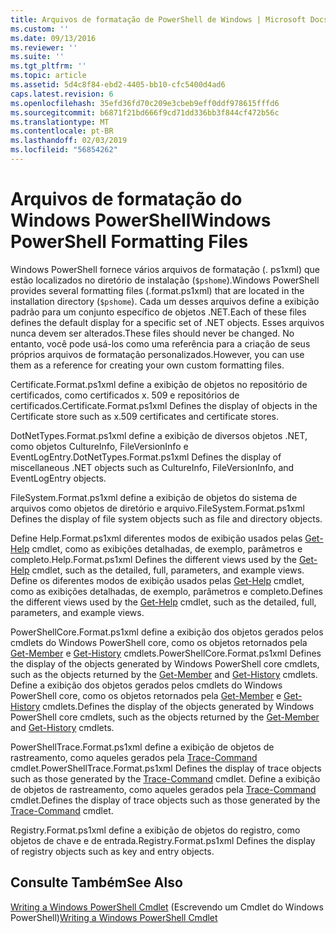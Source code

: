 ```yaml
---
title: Arquivos de formatação de PowerShell de Windows | Microsoft Docs
ms.custom: ''
ms.date: 09/13/2016
ms.reviewer: ''
ms.suite: ''
ms.tgt_pltfrm: ''
ms.topic: article
ms.assetid: 5d4c8f84-ebd2-4405-bb10-cfc5400d4ad6
caps.latest.revision: 6
ms.openlocfilehash: 35efd36fd70c209e3cbeb9eff0ddf978615fffd6
ms.sourcegitcommit: b6871f21bd666f9cd71dd336bb3f844cf472b56c
ms.translationtype: MT
ms.contentlocale: pt-BR
ms.lasthandoff: 02/03/2019
ms.locfileid: "56854262"
---
```

# <a name="windows-powershell-formatting-files"></a><span data-ttu-id="91e45-102">Arquivos de formatação do Windows PowerShell</span><span class="sxs-lookup"><span data-stu-id="91e45-102">Windows PowerShell Formatting Files</span></span>

<span data-ttu-id="91e45-103">Windows PowerShell fornece vários arquivos de formatação (. ps1xml) que estão localizados no diretório de instalação (`$pshome`).</span><span class="sxs-lookup"><span data-stu-id="91e45-103">Windows PowerShell provides several formatting files (.format.ps1xml) that are located in the installation directory (`$pshome`).</span></span> <span data-ttu-id="91e45-104">Cada um desses arquivos define a exibição padrão para um conjunto específico de objetos .NET.</span><span class="sxs-lookup"><span data-stu-id="91e45-104">Each of these files defines the default display for a specific set of .NET objects.</span></span> <span data-ttu-id="91e45-105">Esses arquivos nunca devem ser alterados.</span><span class="sxs-lookup"><span data-stu-id="91e45-105">These files should never be changed.</span></span> <span data-ttu-id="91e45-106">No entanto, você pode usá-los como uma referência para a criação de seus próprios arquivos de formatação personalizados.</span><span class="sxs-lookup"><span data-stu-id="91e45-106">However, you can use them as a reference for creating your own custom formatting files.</span></span>

<span data-ttu-id="91e45-107">Certificate.Format.ps1xml define a exibição de objetos no repositório de certificados, como certificados x. 509 e repositórios de certificados.</span><span class="sxs-lookup"><span data-stu-id="91e45-107">Certificate.Format.ps1xml Defines the display of objects in the Certificate store such as x.509 certificates and certificate stores.</span></span>

<span data-ttu-id="91e45-108">DotNetTypes.Format.ps1xml define a exibição de diversos objetos .NET, como objetos CultureInfo, FileVersionInfo e EventLogEntry.</span><span class="sxs-lookup"><span data-stu-id="91e45-108">DotNetTypes.Format.ps1xml Defines the display of miscellaneous .NET objects such as CultureInfo, FileVersionInfo, and EventLogEntry objects.</span></span>

<span data-ttu-id="91e45-109">FileSystem.Format.ps1xml define a exibição de objetos do sistema de arquivos como objetos de diretório e arquivo.</span><span class="sxs-lookup"><span data-stu-id="91e45-109">FileSystem.Format.ps1xml Defines the display of file system objects such as file and directory objects.</span></span>

<span data-ttu-id="91e45-110">Define Help.Format.ps1xml diferentes modos de exibição usados pelas [Get-Help](/powershell/module/Microsoft.PowerShell.Core/Get-Help) cmdlet, como as exibições detalhadas, de exemplo, parâmetros e completo.</span><span class="sxs-lookup"><span data-stu-id="91e45-110">Help.Format.ps1xml Defines the different views used by the [Get-Help](/powershell/module/Microsoft.PowerShell.Core/Get-Help) cmdlet, such as the detailed, full, parameters, and example views.</span></span>
<span data-ttu-id="91e45-111">Define os diferentes modos de exibição usados pelas [Get-Help](/powershell/module/Microsoft.PowerShell.Core/Get-Help) cmdlet, como as exibições detalhadas, de exemplo, parâmetros e completo.</span><span class="sxs-lookup"><span data-stu-id="91e45-111">Defines the different views used by the [Get-Help](/powershell/module/Microsoft.PowerShell.Core/Get-Help) cmdlet, such as the detailed, full, parameters, and example views.</span></span>

<span data-ttu-id="91e45-112">PowerShellCore.Format.ps1xml define a exibição dos objetos gerados pelos cmdlets do Windows PowerShell core, como os objetos retornados pela [Get-Member](/powershell/module/Microsoft.PowerShell.Utility/Get-Member) e [Get-History](/powershell/module/Microsoft.PowerShell.Core/Get-History) cmdlets.</span><span class="sxs-lookup"><span data-stu-id="91e45-112">PowerShellCore.Format.ps1xml Defines the display of the objects generated by Windows PowerShell core cmdlets, such as the objects returned by the [Get-Member](/powershell/module/Microsoft.PowerShell.Utility/Get-Member) and [Get-History](/powershell/module/Microsoft.PowerShell.Core/Get-History) cmdlets.</span></span>
<span data-ttu-id="91e45-113">Define a exibição dos objetos gerados pelos cmdlets do Windows PowerShell core, como os objetos retornados pela [Get-Member](/powershell/module/Microsoft.PowerShell.Utility/Get-Member) e [Get-History](/powershell/module/Microsoft.PowerShell.Core/Get-History) cmdlets.</span><span class="sxs-lookup"><span data-stu-id="91e45-113">Defines the display of the objects generated by Windows PowerShell core cmdlets, such as the objects returned by the [Get-Member](/powershell/module/Microsoft.PowerShell.Utility/Get-Member) and [Get-History](/powershell/module/Microsoft.PowerShell.Core/Get-History) cmdlets.</span></span>

<span data-ttu-id="91e45-114">PowerShellTrace.Format.ps1xml define a exibição de objetos de rastreamento, como aqueles gerados pela [Trace-Command](/powershell/module/Microsoft.PowerShell.Utility/Trace-Command) cmdlet.</span><span class="sxs-lookup"><span data-stu-id="91e45-114">PowerShellTrace.Format.ps1xml Defines the display of trace objects such as those generated by the [Trace-Command](/powershell/module/Microsoft.PowerShell.Utility/Trace-Command) cmdlet.</span></span>
<span data-ttu-id="91e45-115">Define a exibição de objetos de rastreamento, como aqueles gerados pela [Trace-Command](/powershell/module/Microsoft.PowerShell.Utility/Trace-Command) cmdlet.</span><span class="sxs-lookup"><span data-stu-id="91e45-115">Defines the display of trace objects such as those generated by the [Trace-Command](/powershell/module/Microsoft.PowerShell.Utility/Trace-Command) cmdlet.</span></span>

<span data-ttu-id="91e45-116">Registry.Format.ps1xml define a exibição de objetos do registro, como objetos de chave e de entrada.</span><span class="sxs-lookup"><span data-stu-id="91e45-116">Registry.Format.ps1xml Defines the display of registry objects such as key and entry objects.</span></span>

## <a name="see-also"></a><span data-ttu-id="91e45-117">Consulte Também</span><span class="sxs-lookup"><span data-stu-id="91e45-117">See Also</span></span>

<span data-ttu-id="91e45-118">[Writing a Windows PowerShell Cmdlet](../cmdlet/writing-a-windows-powershell-cmdlet.md) (Escrevendo um Cmdlet do Windows PowerShell)</span><span class="sxs-lookup"><span data-stu-id="91e45-118">[Writing a Windows PowerShell Cmdlet](../cmdlet/writing-a-windows-powershell-cmdlet.md)</span></span>
